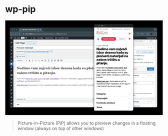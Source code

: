# wp-pip

![wp-pip](https://github.com/dlbr/wp-pip/blob/main/preview.png?raw=true)

>  Picture-in-Picture (PiP) allows you to preview changes in a floating window (always on top of other windows)